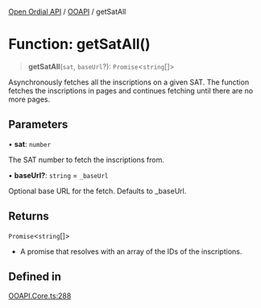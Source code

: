 [Open Ordial API](../../README.md) / [OOAPI](../README.md) / getSatAll

# Function: getSatAll()

> **getSatAll**(`sat`, `baseUrl`?): `Promise`\<`string`[]\>

Asynchronously fetches all the inscriptions on a given SAT.
The function fetches the inscriptions in pages and continues fetching until there are no more pages.

## Parameters

• **sat**: `number`

The SAT number to fetch the inscriptions from.

• **baseUrl?**: `string` = `_baseUrl`

Optional base URL for the fetch. Defaults to _baseUrl.

## Returns

`Promise`\<`string`[]\>

- A promise that resolves with an array of the IDs of the inscriptions.

## Defined in

[OOAPI.Core.ts:288](https://github.com/sagaverse-io/SagaverseOrdinalAPI/blob/90d228bc8061a836e19a66b3b1e83f3192c2e482/src/OOAPI.Core.ts#L288)
